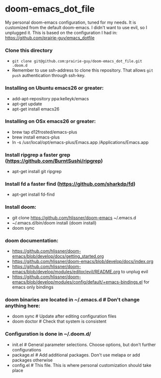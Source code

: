 # doom-emacs_dot_file 
My personal doom-emacs configuration, tuned for my needs. It is customized from the default doom-emacs. I didn't want to use evil, so I unplugged it. This is based on the configuration I had in: https://github.com/prairie-guy/emacs_dotfile 

### Clone this directory
* `git clone git@github.com:prairie-guy/doom-emacs_dot_file.git .doom.d`
* Remember to use ssh-address to clone this repository. That allows `git push` authentication through ssh-key.

### Installing on Ubuntu emacs26 or greater:
* add-apt-repository ppa:kelleyk/emacs
* apt-get update
* apt-get install emacs26

### Installing on OSx emacs26 or greater:
* brew tap d12frosted/emacs-plus
* brew install emacs-plus
* ln -s /usr/local/opt/emacs-plus/Emacs.app /Applications/Emacs.app

### Install ripgrep a faster grep (https://github.com/BurntSushi/ripgrep)
* apt-get install git ripgrep

### Install fd a faster find (https://github.com/sharkdp/fd)
* apt-get install fd-find

### Install doom:
* git clone https://github.com/hlissner/doom-emacs ~/.emacs.d
* ~/.emacs.d/bin/doom install (doom install)
* doom sync

### doom documentation:
* https://github.com/hlissner/doom-emacs/blob/develop/docs/getting_started.org
* https://github.com/hlissner/doom-emacs/blob/develop/docs/index.org
* https://github.com/hlissner/doom-emacs/blob/develop/modules/editor/evil/README.org to unplug evil
* https://github.com/hlissner/doom-emacs/blob/develop/modules/config/default/+emacs-bindings.el for emacs only bindings

### doom binaries are located in ~/.emacs.d  # Don't change anything here:
* doom sync   # Update after editing configuration files
* doom doctor # Check that system is consistent

### Configuration is done in ~/.doom.d/
* init.el     # General parameter selections. Choose options, but don't further configurations
* package.el  # Add additional packages. Don't use melapa or add packages otherwise
* config.el   # This file. This is where personal customization should take place

